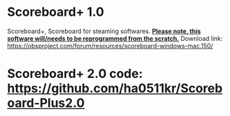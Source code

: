 # Scoreboard+ 1.0
Scoreboard+, Scoreboard for steaming softwares. <b><u>Please note, this software will/needs to be reprogrammed from the scratch.</u></b>
Download link: https://obsproject.com/forum/resources/scoreboard-windows-mac.150/
<h1>Scoreboard+ 2.0 code: <a href="https://github.com/ha0511kr/Scoreboard-Plus2.0" target="_blank">https://github.com/ha0511kr/Scoreboard-Plus2.0</a></h1>
